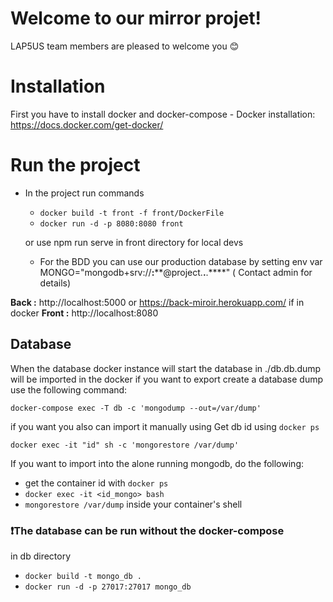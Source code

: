 # Welcome to our mirror projet!

LAP5US team members are pleased to welcome you :blush:

# Installation

First you have to install docker and docker-compose
    - Docker installation: https://docs.docker.com/get-docker/
    
# Run the project

 - In the project run commands

     - `docker build -t front -f front/DockerFile`
     - `docker run -d -p 8080:8080 front`

     or use npm run serve in front directory for local devs
     - For the BDD you can use our production database 
     by setting env var MONGO="mongodb+srv://******:********@project.****.****.****"
     ( Contact admin for details)



**Back :** http://localhost:5000 or https://back-miroir.herokuapp.com/ if in docker
**Front :** http://localhost:8080 

## Database

When the database docker instance will start the database in ./db.db.dump will be imported in the docker
if you want to export create a database dump use the following command:
	
`docker-compose exec -T db -c 'mongodump --out=/var/dump'`


if you want you also can import it manually using
Get db id using 
`docker ps`

`docker exec -it "id" sh -c 'mongorestore /var/dump'`

If you want to import into the alone running mongodb, do the following:
- get the container id with `docker ps`
- `docker exec -it <id_mongo> bash`
- `mongorestore /var/dump` inside your container's shell

### :exclamation:The database can be run without the docker-compose
in db directory

 - `docker build -t mongo_db .`
 - `docker run -d -p 27017:27017 mongo_db`

